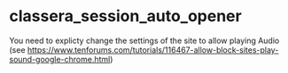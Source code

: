 # classera_session_auto_opener

You need to explicty change the settings of the site to allow playing Audio (see https://www.tenforums.com/tutorials/116467-allow-block-sites-play-sound-google-chrome.html)
